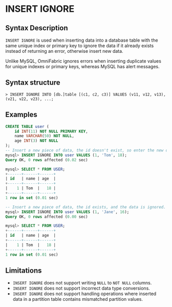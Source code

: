 # INSERT IGNORE

## Syntax Description

`INSERT IGNORE` is used when inserting data into a database table with the same unique index or primary key to ignore the data if it already exists instead of returning an error, otherwise insert new data.

Unlike MySQL, OmniFabric ignores errors when inserting duplicate values for unique indexes or primary keys, whereas MySQL has alert messages.

## Syntax structure

```
> INSERT IGNORE INTO [db.]table [(c1, c2, c3)] VALUES (v11, v12, v13), (v21, v22, v23), ...;
```

## Examples

```sql
CREATE TABLE user (
    id INT(11) NOT NULL PRIMARY KEY,
    name VARCHAR(50) NOT NULL,
    age INT(3) NOT NULL
);
-- Insert a new piece of data, the id doesn't exist, so enter the new data.
mysql> INSERT IGNORE INTO user VALUES (1, 'Tom', 18);
Query OK, 0 rows affected (0.02 sec)

mysql> SELECT * FROM USER;
+------+------+------+
| id   | name | age  |
+------+------+------+
|    1 | Tom  |   18 |
+------+------+------+
1 row in set (0.01 sec)

-- Insert a new piece of data, the id exists, and the data is ignored.
mysql> INSERT IGNORE INTO user VALUES (1, 'Jane', 16);
Query OK, 0 rows affected (0.00 sec)

mysql> SELECT * FROM USER;
+------+------+------+
| id   | name | age  |
+------+------+------+
|    1 | Tom  |   18 |
+------+------+------+
1 row in set (0.01 sec)
```

## Limitations

- `INSERT IGNORE` does not support writing `NULL` to `NOT NULL` columns.
- `INSERT IGNORE` does not support incorrect data type conversions.
- `INSERT IGNORE` does not support handling operations where inserted data in a partition table contains mismatched partition values.